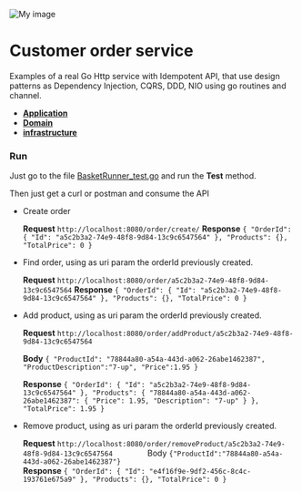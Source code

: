 
![My image](../../../../../img/cleanA.jpg)    
 # Customer order service
  
Examples of a real Go Http service with Idempotent API, that use design patterns as Dependency Injection, CQRS, DDD,
 NIO using go routines and channel.

* **[Application](src/application)**
* **[Domain](src/domain)**
* **[infrastructure](src/infrastructure)**

### Run

Just go to the file [BasketRunner_test.go](src/BasketRunner_test.go) and run the **Test** method.

Then just get a curl or postman and consume the API

* Create order

    **Request**
        ```
        http://localhost:8080/order/create/
        ```
    **Response**
        ```
        {
            "OrderId": {
                "Id": "a5c2b3a2-74e9-48f8-9d84-13c9c6547564"
            },
            "Products": {},
            "TotalPrice": 0
        }
        ```    

* Find order, using as uri param the orderId previously created.

    **Request**
        ```
        http://localhost:8080/order/a5c2b3a2-74e9-48f8-9d84-13c9c6547564
        ```
    **Response**
        ```
        {
            "OrderId": {
                "Id": "a5c2b3a2-74e9-48f8-9d84-13c9c6547564"
            },
            "Products": {},
            "TotalPrice": 0
        }
        ``` 

* Add product, using as uri param the orderId previously created.

    **Request**
        ```
        http://localhost:8080/order/addProduct/a5c2b3a2-74e9-48f8-9d84-13c9c6547564
        ```
   
    **Body**
        ```
        {
            "ProductId": "78844a80-a54a-443d-a062-26abe1462387",
            "ProductDescription":"7-up",
            "Price":1.95
        }
        ```
    
    **Response**
        ```
      {
          "OrderId": {
              "Id": "a5c2b3a2-74e9-48f8-9d84-13c9c6547564"
          },
          "Products": {
              "78844a80-a54a-443d-a062-26abe1462387": {
                  "Price": 1.95,
                  "Description": "7-up"
              }
          },
          "TotalPrice": 1.95
      }
        ``` 
* Remove product, using as uri param the orderId previously created.

    **Request**
        ```
        http://localhost:8080/order/removeProduct/a5c2b3a2-74e9-48f8-9d84-13c9c6547564        
        ```
        Body
        ```
          {"ProductId":"78844a80-a54a-443d-a062-26abe1462387"}
        ```         
    **Response**
        ```
          {
              "OrderId": {
                  "Id": "e4f16f9e-9df2-456c-8c4c-193761e675a9"
              },
              "Products": {},
              "TotalPrice": 0
          }
        ``` 